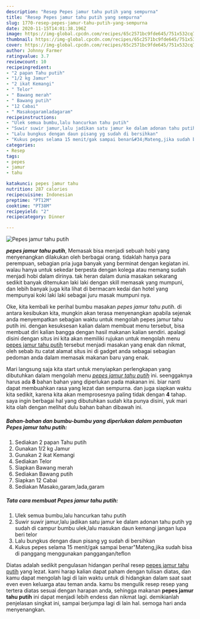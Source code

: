 ```yaml
---
description: "Resep Pepes jamur tahu putih yang sempurna"
title: "Resep Pepes jamur tahu putih yang sempurna"
slug: 1770-resep-pepes-jamur-tahu-putih-yang-sempurna
date: 2020-11-15T14:01:38.196Z
image: https://img-global.cpcdn.com/recipes/65c2571bc9fde645/751x532cq70/pepes-jamur-tahu-putih-foto-resep-utama.jpg
thumbnail: https://img-global.cpcdn.com/recipes/65c2571bc9fde645/751x532cq70/pepes-jamur-tahu-putih-foto-resep-utama.jpg
cover: https://img-global.cpcdn.com/recipes/65c2571bc9fde645/751x532cq70/pepes-jamur-tahu-putih-foto-resep-utama.jpg
author: Johnny Farmer
ratingvalue: 3.7
reviewcount: 10
recipeingredient:
- "2 papan Tahu putih"
- "1/2 kg Jamur"
- "2 ikat Kemangi"
- " Telor"
- " Bawang merah"
- " Bawang putih"
- "12 Cabai"
- " Masakogaramladagaram"
recipeinstructions:
- "Ulek semua bumbu,lalu hancurkan tahu putih"
- "Suwir suwir jamur,lalu jadikan satu jamur ke dalam adonan tahu putih yg sudah di campur bumbu ulek,lalu masukan daun kemangi jangan lupa beri telor"
- "Lalu bungkus dengan daun pisang yg sudah di bersihkan"
- "Kukus pepes selama 15 menit/gak sampai benar&#34;Mateng,jika sudah bisa di panggang menggunakan panggangan/teflon"
categories:
- Resep
tags:
- pepes
- jamur
- tahu

katakunci: pepes jamur tahu 
nutrition: 287 calories
recipecuisine: Indonesian
preptime: "PT12M"
cooktime: "PT38M"
recipeyield: "2"
recipecategory: Dinner

---
```



![Pepes jamur tahu putih](https://img-global.cpcdn.com/recipes/65c2571bc9fde645/751x532cq70/pepes-jamur-tahu-putih-foto-resep-utama.jpg)

<b><i>pepes jamur tahu putih</i></b>, Memasak bisa menjadi sebuah hobi yang menyenangkan dilakukan oleh berbagai orang. tidaklah hanya para perempuan, sebagian pria juga banyak yang berminat dengan kegiatan ini. walau hanya untuk sekedar berpesta dengan kolega atau memang sudah menjadi hobi dalam dirinya. tak heran dalam dunia masakan sekarang sedikit banyak ditemukan laki laki dengan skill memasak yang mumpuni, dan lebih banyak juga kita lihat di bermacam kedai dan hotel yang mempunyai koki laki laki sebagai juru masak mumpuni nya.



Oke, kita kembali ke perihal bumbu masakan <i>pepes jamur tahu putih</i>. di antara kesibukan kita, mungkin akan terasa menyenangkan apabila sejenak anda menyempatkan sebagian waktu untuk mengolah pepes jamur tahu putih ini. dengan kesuksesan kalian dalam membuat menu tersebut, bisa membuat diri kalian bangga dengan hasil makanan kalian sendiri. apalagi disini dengan situs ini kita akan memiliki rujukan untuk mengolah menu <u>pepes jamur tahu putih</u> tersebut menjadi masakan yang enak dan nikmat, oleh sebab itu catat alamat situs ini di gadget anda sebagai sebagian pedoman anda dalam memasak makanan baru yang enak.


Mari langsung saja kita start untuk menyiapkan perlengkapan yang dibutuhkan dalam mengolah menu <u><i>pepes jamur tahu putih</i></u> ini. seenggaknya harus ada <b>8</b> bahan bahan yang diperlukan pada makanan ini. biar nanti dapat membuahkan rasa yang lezat dan sempurna. dan juga siapkan waktu kita sedikit, karena kita akan memprosesnya paling tidak dengan <b>4</b> tahap. saya ingin berbagai hal yang dibutuhkan sudah kita punya disini, yuk mari kita olah dengan melihat dulu bahan bahan dibawah ini.

<!--inarticleads1-->

##### Bahan-bahan dan bumbu-bumbu yang diperlukan dalam pembuatan Pepes jamur tahu putih:

1. Sediakan 2 papan Tahu putih
1. Gunakan 1/2 kg Jamur
1. Gunakan 2 ikat Kemangi
1. Sediakan  Telor
1. Siapkan  Bawang merah
1. Sediakan  Bawang putih
1. Siapkan 12 Cabai
1. Sediakan  Masako,garam,lada,garam




<!--inarticleads2-->

##### Tata cara membuat Pepes jamur tahu putih:

1. Ulek semua bumbu,lalu hancurkan tahu putih
1. Suwir suwir jamur,lalu jadikan satu jamur ke dalam adonan tahu putih yg sudah di campur bumbu ulek,lalu masukan daun kemangi jangan lupa beri telor
1. Lalu bungkus dengan daun pisang yg sudah di bersihkan
1. Kukus pepes selama 15 menit/gak sampai benar&#34;Mateng,jika sudah bisa di panggang menggunakan panggangan/teflon




Diatas adalah sedikit pengulasan hidangan perihal resep <u>pepes jamur tahu putih</u> yang lezat. kami harap kalian dapat paham dengan tulisan diatas, dan kamu dapat mengolah lagi di lain waktu untuk di hidangkan dalam saat saat even even keluarga atau teman anda. kamu bs mengulik resep resep yang tertera diatas sesuai dengan harapan anda, sehingga makanan <b>pepes jamur tahu putih</b> ini dapat menjadi lebih endess dan nikmat lagi. demikianlah penjelasan singkat ini, sampai berjumpa lagi di lain hal. semoga hari anda menyenangkan.
